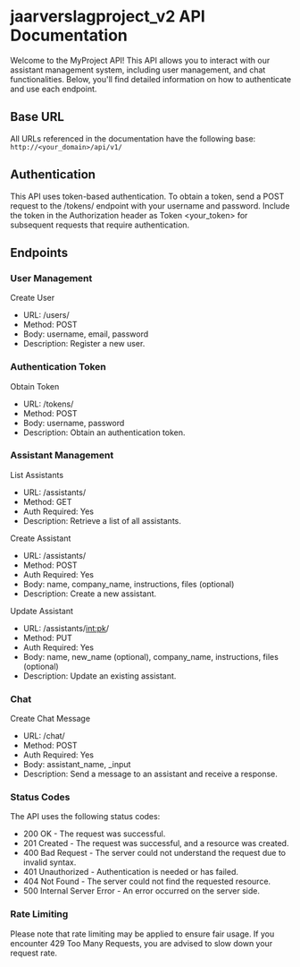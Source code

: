 # jaarverslagproject_v2 API Documentation
Welcome to the MyProject API! This API allows you to interact with our assistant management system, including user management, and chat functionalities. Below, you'll find detailed information on how to authenticate and use each endpoint.

## Base URL
All URLs referenced in the documentation have the following base:
```http://<your_domain>/api/v1/```

## Authentication
This API uses token-based authentication. To obtain a token, send a POST request to the /tokens/ endpoint with your username and password. Include the token in the Authorization header as Token <your_token> for subsequent requests that require authentication.

## Endpoints
### User Management
Create User
- URL: /users/
- Method: POST
- Body: username, email, password
- Description: Register a new user.
  
### Authentication Token
Obtain Token
- URL: /tokens/
- Method: POST
- Body: username, password
- Description: Obtain an authentication token.

### Assistant Management
List Assistants
- URL: /assistants/
- Method: GET
- Auth Required: Yes
- Description: Retrieve a list of all assistants.

Create Assistant
- URL: /assistants/
- Method: POST
- Auth Required: Yes
- Body: name, company_name, instructions, files (optional)
- Description: Create a new assistant.

Update Assistant
- URL: /assistants/<int:pk>/
- Method: PUT
- Auth Required: Yes
- Body: name, new_name (optional), company_name, instructions, files (optional)
- Description: Update an existing assistant.

### Chat
Create Chat Message
- URL: /chat/
- Method: POST
- Auth Required: Yes
- Body: assistant_name, _input
- Description: Send a message to an assistant and receive a response.

### Status Codes
The API uses the following status codes:
- 200 OK - The request was successful.
- 201 Created - The request was successful, and a resource was created.
- 400 Bad Request - The server could not understand the request due to invalid syntax.
- 401 Unauthorized - Authentication is needed or has failed.
- 404 Not Found - The server could not find the requested resource.
- 500 Internal Server Error - An error occurred on the server side.

### Rate Limiting
Please note that rate limiting may be applied to ensure fair usage. If you encounter 429 Too Many Requests, you are advised to slow down your request rate.
